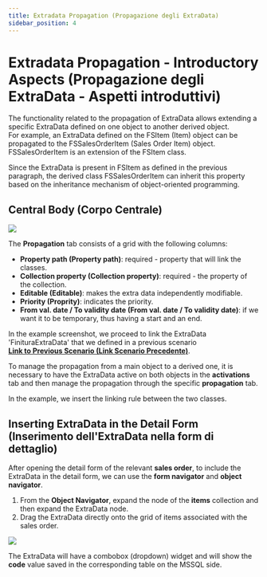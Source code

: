 ```yaml
---
title: Extradata Propagation (Propagazione degli ExtraData)
sidebar_position: 4
---
```


# Extradata Propagation - Introductory Aspects (Propagazione degli ExtraData - Aspetti introduttivi)

The functionality related to the propagation of ExtraData allows extending a specific ExtraData defined on one object to another derived object.  
For example, an ExtraData defined on the FSItem (Item) object can be propagated to the FSSalesOrderItem (Sales Order Item) object.  
FSSalesOrderItem is an extension of the FSItem class.  

Since the ExtraData is present in FSItem as defined in the previous paragraph, the derived class FSSalesOrderItem can inherit this property based on the inheritance mechanism of object-oriented programming.   


## Central Body (Corpo Centrale)

![](/img/en-US/extradata/20250317090341.png)

The **Propagation** tab consists of a grid with the following columns:  
* **Property path (Property path)**: required - property that will link the classes.  
* **Collection property (Collection property)**: required - the property of the collection.  
* **Editable (Editable)**: makes the extra data independently modifiable.  
* **Priority (Proprity)**: indicates the priority. 
* **From val. date / To validity date (From val. date / To validity date)**: if we want it to be temporary, thus having a start and an end.  

In the example screenshot, we proceed to link the ExtraData 'FinituraExtraData' that we defined in a previous scenario  
[**Link to Previous Scenario (Link Scenario Precedente)**](/docs/configurations/utility/extra-data/extradata/new-extradata-datasource).  

To manage the propagation from a main object to a derived one, it is necessary to have the ExtraData active on both objects in the **activations** tab and then manage the propagation through the specific **propagation** tab.

In the example, we insert the linking rule between the two classes.  

## Inserting ExtraData in the Detail Form (Inserimento dell'ExtraData nella form di dettaglio)

After opening the detail form of the relevant **sales order**, to include the ExtraData in the detail form, we can use the **form navigator** and **object navigator**.  
1. From the **Object Navigator**, expand the node of the **items** collection and then expand the ExtraData node.  
2. Drag the ExtraData directly onto the grid of items associated with the sales order.   

![](/img/en-US/extradata/20250317101524.png)

The ExtraData will have a combobox (dropdown) widget and will show the **code** value saved in the corresponding table on the MSSQL side.